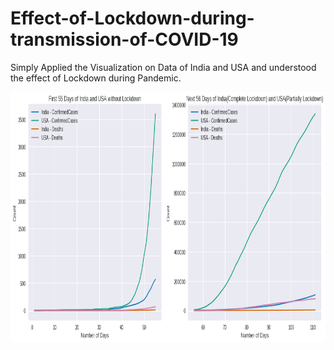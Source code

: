 # Effect-of-Lockdown-during-transmission-of-COVID-19
Simply Applied the Visualization on Data of India and USA and understood the effect of Lockdown during Pandemic.


<img src = "https://github.com/nileshchilka1/Effect-of-Lockdown-during-transmission-of-COVID-19/blob/master/Effect%20of%20Lockdown.png"
         alt = "HTML Tutorial" height = "400" width = "700" />
